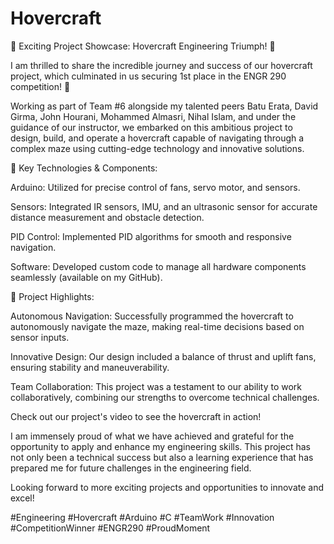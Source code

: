 # Hovercraft
🌟 Exciting Project Showcase: Hovercraft Engineering Triumph! 🌟


I am thrilled to share the incredible journey and success of our hovercraft project, which culminated in us securing 1st place in the ENGR 290 competition! 🚀

Working as part of Team #6 alongside my talented peers Batu Erata, David Girma, John Hourani, Mohammed Almasri, Nihal Islam, and under the guidance of our instructor, we embarked on this ambitious project to design, build, and operate a hovercraft capable of navigating through a complex maze using cutting-edge technology and innovative solutions.


🔧 Key Technologies & Components:

Arduino: Utilized for precise control of fans, servo motor, and sensors.

Sensors: Integrated IR sensors, IMU, and an ultrasonic sensor for accurate distance measurement and obstacle detection.

PID Control: Implemented PID algorithms for smooth and responsive navigation.

Software: Developed custom code to manage all hardware components seamlessly (available on my GitHub).


🎥 Project Highlights:

Autonomous Navigation: Successfully programmed the hovercraft to autonomously navigate the maze, making real-time decisions based on sensor inputs.

Innovative Design: Our design included a balance of thrust and uplift fans, ensuring stability and maneuverability.

Team Collaboration: This project was a testament to our ability to work collaboratively, combining our strengths to overcome technical challenges.

Check out our project's video to see the hovercraft in action! 



I am immensely proud of what we have achieved and grateful for the opportunity to apply and enhance my engineering skills. This project has not only been a technical success but also a learning experience that has prepared me for future challenges in the engineering field.



Looking forward to more exciting projects and opportunities to innovate and excel!



#Engineering #Hovercraft #Arduino #C #TeamWork #Innovation #CompetitionWinner #ENGR290 #ProudMoment 
